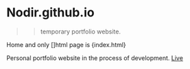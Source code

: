 # Nodir.github.io
>> temporary portfolio website.

Home and only []html page is {index.html}

Personal portfolio website in the process of development. <a href="https://nodir-any.github.io/NodIr/" target="_blank">Live</a>
